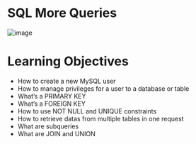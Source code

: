 # SQL More Queries

![image](https://user-images.githubusercontent.com/96468875/204949844-d3ba5b99-5eb5-44e9-b881-9d90fb6b1fea.png)


# Learning Objectives

- How to create a new MySQL user
- How to manage privileges for a user to a database or table
- What’s a PRIMARY KEY
- What’s a FOREIGN KEY
- How to use NOT NULL and UNIQUE constraints
- How to retrieve datas from multiple tables in one request
- What are subqueries
- What are JOIN and UNION
